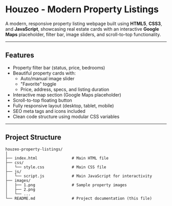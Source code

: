 # Houzeo - Modern Property Listings

A modern, responsive property listing webpage built using **HTML5**, **CSS3**, and **JavaScript**, showcasing real estate cards with an interactive **Google Maps** placeholder, filter bar, image sliders, and scroll-to-top functionality.

---

##  Features

- Property filter bar (status, price, bedrooms)
- Beautiful property cards with:
  - Auto/manual image slider
  - "Favorite" toggle
  - Price, address, specs, and listing duration
- Interactive map section (Google Maps placeholder)
- Scroll-to-top floating button
- Fully responsive layout (desktop, tablet, mobile)
- SEO meta tags and icons included
- Clean code structure using modular CSS variables

---

##  Project Structure

```plaintext
houzeo-property-listings/
│
├── index.html               # Main HTML file
├── css/
│   └── style.css            # Main CSS file
├── js/
│   └── script.js            # Main JavaScript for interactivity
├── images/
│   ├── 1.png                # Sample property images
│   ├── 2.png
│   └── ...
└── README.md                # Project documentation (this file)
